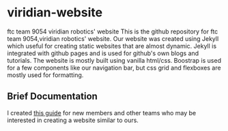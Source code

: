 # viridian-website
ftc team 9054 viridian robotics' website
This is the github repository for ftc team 9054,viridian robotics' website. 
Our website was created using Jekyll which useful for creating static websites that are almost dynamic. Jekyll is integrated with github pages and is used for github's own blogs and tutorials.
The website is mostly built using vanilla html/css. Boostrap is used for a few components like our navigation bar, but css grid and flexboxes are mostly used for formatting.

## Brief Documentation 
I created [this guide](https://drive.google.com/file/d/1GPuAuaLfWjfohuCI20S1cgnkN7fQzf9V/view?usp=sharing) for new members and other teams who may be interested in creating a website similar to ours.
